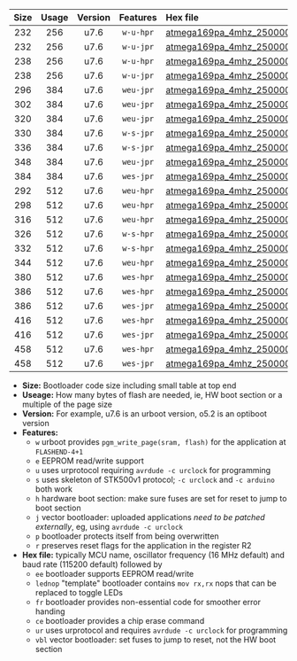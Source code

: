 |Size|Usage|Version|Features|Hex file|
|:-:|:-:|:-:|:-:|:--|
|232|256|u7.6|`w-u-hpr`|[atmega169pa_4mhz_250000bps_ur.hex](https://raw.githubusercontent.com/stefanrueger/urboot/main//atmega169pa_4mhz_250000bps_ur.hex)|
|232|256|u7.6|`w-u-jpr`|[atmega169pa_4mhz_250000bps_ur_vbl.hex](https://raw.githubusercontent.com/stefanrueger/urboot/main//atmega169pa_4mhz_250000bps_ur_vbl.hex)|
|238|256|u7.6|`w-u-hpr`|[atmega169pa_4mhz_250000bps_lednop_ur.hex](https://raw.githubusercontent.com/stefanrueger/urboot/main//atmega169pa_4mhz_250000bps_lednop_ur.hex)|
|238|256|u7.6|`w-u-jpr`|[atmega169pa_4mhz_250000bps_lednop_ur_vbl.hex](https://raw.githubusercontent.com/stefanrueger/urboot/main//atmega169pa_4mhz_250000bps_lednop_ur_vbl.hex)|
|296|384|u7.6|`weu-jpr`|[atmega169pa_4mhz_250000bps_ee_ur_vbl.hex](https://raw.githubusercontent.com/stefanrueger/urboot/main//atmega169pa_4mhz_250000bps_ee_ur_vbl.hex)|
|302|384|u7.6|`weu-jpr`|[atmega169pa_4mhz_250000bps_ee_lednop_ur_vbl.hex](https://raw.githubusercontent.com/stefanrueger/urboot/main//atmega169pa_4mhz_250000bps_ee_lednop_ur_vbl.hex)|
|320|384|u7.6|`weu-jpr`|[atmega169pa_4mhz_250000bps_ee_lednop_fr_ur_vbl.hex](https://raw.githubusercontent.com/stefanrueger/urboot/main//atmega169pa_4mhz_250000bps_ee_lednop_fr_ur_vbl.hex)|
|330|384|u7.6|`w-s-jpr`|[atmega169pa_4mhz_250000bps_vbl.hex](https://raw.githubusercontent.com/stefanrueger/urboot/main//atmega169pa_4mhz_250000bps_vbl.hex)|
|336|384|u7.6|`w-s-jpr`|[atmega169pa_4mhz_250000bps_lednop_vbl.hex](https://raw.githubusercontent.com/stefanrueger/urboot/main//atmega169pa_4mhz_250000bps_lednop_vbl.hex)|
|348|384|u7.6|`weu-jpr`|[atmega169pa_4mhz_250000bps_ee_lednop_fr_ce_ur_vbl.hex](https://raw.githubusercontent.com/stefanrueger/urboot/main//atmega169pa_4mhz_250000bps_ee_lednop_fr_ce_ur_vbl.hex)|
|384|384|u7.6|`wes-jpr`|[atmega169pa_4mhz_250000bps_ee_vbl.hex](https://raw.githubusercontent.com/stefanrueger/urboot/main//atmega169pa_4mhz_250000bps_ee_vbl.hex)|
|292|512|u7.6|`weu-hpr`|[atmega169pa_4mhz_250000bps_ee_ur.hex](https://raw.githubusercontent.com/stefanrueger/urboot/main//atmega169pa_4mhz_250000bps_ee_ur.hex)|
|298|512|u7.6|`weu-hpr`|[atmega169pa_4mhz_250000bps_ee_lednop_ur.hex](https://raw.githubusercontent.com/stefanrueger/urboot/main//atmega169pa_4mhz_250000bps_ee_lednop_ur.hex)|
|316|512|u7.6|`weu-hpr`|[atmega169pa_4mhz_250000bps_ee_lednop_fr_ur.hex](https://raw.githubusercontent.com/stefanrueger/urboot/main//atmega169pa_4mhz_250000bps_ee_lednop_fr_ur.hex)|
|326|512|u7.6|`w-s-hpr`|[atmega169pa_4mhz_250000bps.hex](https://raw.githubusercontent.com/stefanrueger/urboot/main//atmega169pa_4mhz_250000bps.hex)|
|332|512|u7.6|`w-s-hpr`|[atmega169pa_4mhz_250000bps_lednop.hex](https://raw.githubusercontent.com/stefanrueger/urboot/main//atmega169pa_4mhz_250000bps_lednop.hex)|
|344|512|u7.6|`weu-hpr`|[atmega169pa_4mhz_250000bps_ee_lednop_fr_ce_ur.hex](https://raw.githubusercontent.com/stefanrueger/urboot/main//atmega169pa_4mhz_250000bps_ee_lednop_fr_ce_ur.hex)|
|380|512|u7.6|`wes-hpr`|[atmega169pa_4mhz_250000bps_ee.hex](https://raw.githubusercontent.com/stefanrueger/urboot/main//atmega169pa_4mhz_250000bps_ee.hex)|
|386|512|u7.6|`wes-hpr`|[atmega169pa_4mhz_250000bps_ee_lednop.hex](https://raw.githubusercontent.com/stefanrueger/urboot/main//atmega169pa_4mhz_250000bps_ee_lednop.hex)|
|386|512|u7.6|`wes-jpr`|[atmega169pa_4mhz_250000bps_ee_lednop_vbl.hex](https://raw.githubusercontent.com/stefanrueger/urboot/main//atmega169pa_4mhz_250000bps_ee_lednop_vbl.hex)|
|416|512|u7.6|`wes-hpr`|[atmega169pa_4mhz_250000bps_ee_lednop_fr.hex](https://raw.githubusercontent.com/stefanrueger/urboot/main//atmega169pa_4mhz_250000bps_ee_lednop_fr.hex)|
|416|512|u7.6|`wes-jpr`|[atmega169pa_4mhz_250000bps_ee_lednop_fr_vbl.hex](https://raw.githubusercontent.com/stefanrueger/urboot/main//atmega169pa_4mhz_250000bps_ee_lednop_fr_vbl.hex)|
|458|512|u7.6|`wes-hpr`|[atmega169pa_4mhz_250000bps_ee_lednop_fr_ce.hex](https://raw.githubusercontent.com/stefanrueger/urboot/main//atmega169pa_4mhz_250000bps_ee_lednop_fr_ce.hex)|
|458|512|u7.6|`wes-jpr`|[atmega169pa_4mhz_250000bps_ee_lednop_fr_ce_vbl.hex](https://raw.githubusercontent.com/stefanrueger/urboot/main//atmega169pa_4mhz_250000bps_ee_lednop_fr_ce_vbl.hex)|

- **Size:** Bootloader code size including small table at top end
- **Useage:** How many bytes of flash are needed, ie, HW boot section or a multiple of the page size
- **Version:** For example, u7.6 is an urboot version, o5.2 is an optiboot version
- **Features:**
  + `w` urboot provides `pgm_write_page(sram, flash)` for the application at `FLASHEND-4+1`
  + `e` EEPROM read/write support
  + `u` uses urprotocol requiring `avrdude -c urclock` for programming
  + `s` uses skeleton of STK500v1 protocol; `-c urclock` and `-c arduino` both work
  + `h` hardware boot section: make sure fuses are set for reset to jump to boot section
  + `j` vector bootloader: uploaded applications *need to be patched externally*, eg, using `avrdude -c urclock`
  + `p` bootloader protects itself from being overwritten
  + `r` preserves reset flags for the application in the register R2
- **Hex file:** typically MCU name, oscillator frequency (16 MHz default) and baud rate (115200 default) followed by
  + `ee` bootloader supports EEPROM read/write
  + `lednop` "template" bootloader contains `mov rx,rx` nops that can be replaced to toggle LEDs
  + `fr` bootloader provides non-essential code for smoother error handing
  + `ce` bootloader provides a chip erase command
  + `ur` uses urprotocol and requires `avrdude -c urclock` for programming
  + `vbl` vector bootloader: set fuses to jump to reset, not the HW boot section
